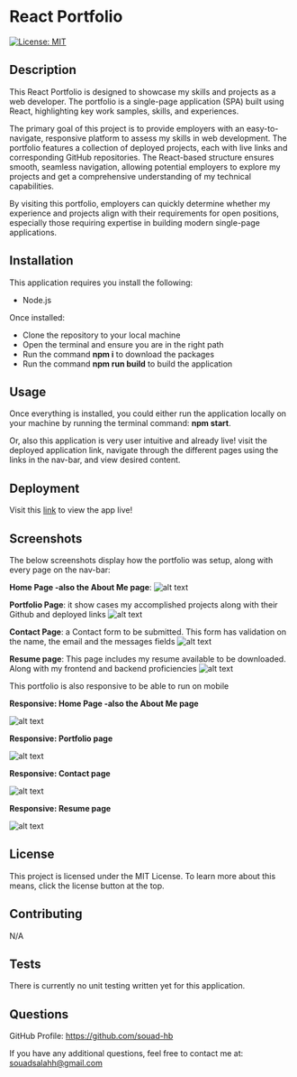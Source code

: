 # React Portfolio

[![License: MIT](https://img.shields.io/badge/License-MIT-yellow.svg)](https://opensource.org/licenses/MIT)

## Description

This React Portfolio is designed to showcase my skills and projects as a web developer. The portfolio is a single-page application (SPA) built using React, highlighting key work samples, skills, and experiences.

The primary goal of this project is to provide employers with an easy-to-navigate, responsive platform to assess my skills in web development. The portfolio features a collection of deployed projects, each with live links and corresponding GitHub repositories. The React-based structure ensures smooth, seamless navigation, allowing potential employers to explore my projects and get a comprehensive understanding of my technical capabilities.

By visiting this portfolio, employers can quickly determine whether my experience and projects align with their requirements for open positions, especially those requiring expertise in building modern single-page applications.

## Installation

This application requires you install the following:

- Node.js

Once installed:

- Clone the repository to your local machine
- Open the terminal and ensure you are in the right path
- Run the command **npm i** to download the packages
- Run the command **npm run build** to build the application

## Usage

Once everything is installed, you could either run the application locally on your machine by running the terminal command: **npm start**.

Or, also this application is very user intuitive and already live! visit the deployed application link, navigate through the different pages using the links in the nav-bar, and view desired content.

## Deployment

Visit this [link](https://effulgent-kelpie-6cd898.netlify.app/) to view the app live!

## Screenshots

The below screenshots display how the portfolio was setup, along with every page on the nav-bar:

**Home Page -also the About Me page**:
![alt text](src/assets/images/aboutme.png)

**Portfolio Page**: it show cases my accomplished projects along with their Github and deployed links
![alt text](src/assets/images/portfolioscreenshot.png)

**Contact Page**: a Contact form to be submitted. This form has validation on the name, the email and the messages fields
![alt text](src/assets/images/contact.png)

**Resume page**: This page includes my resume available to be downloaded. Along with my frontend and backend proficiencies
![alt text](src/assets/images/resume.png)

This portfolio is also responsive to be able to run on mobile

**Responsive: Home Page -also the About Me page**

![alt text](src/assets/images/aboutmeResponsive.png)

**Responsive: Portfolio page**

![alt text](src/assets/images/portfolioResponsive.png)

**Responsive: Contact page**

![alt text](src/assets/images/contactResonsive.png)

**Responsive: Resume page**

![alt text](src/assets/images/ResumeResponsive.png)

## License

This project is licensed under the MIT License. To learn more about this means, click the license button at the top.

## Contributing

N/A

## Tests

There is currently no unit testing written yet for this application.

## Questions

GitHub Profile: https://github.com/souad-hb

If you have any additional questions, feel free to contact me at: souadsalahh@gmail.com
